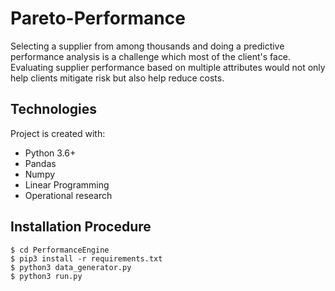 # Pareto-Performance

Selecting a supplier from among thousands and doing a predictive performance analysis is a challenge which most of the client's face. Evaluating supplier performance based on multiple attributes would not only help clients mitigate risk but also help reduce costs. 

## Technologies
Project is created with:
* Python 3.6+
* Pandas
* Numpy
* Linear Programming
* Operational research

## Installation Procedure
```
$ cd PerformanceEngine
$ pip3 install -r requirements.txt
$ python3 data_generator.py
$ python3 run.py
```


